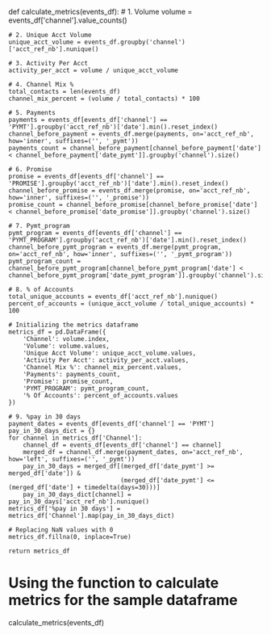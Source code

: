 def calculate_metrics(events_df):
    # 1. Volume
    volume = events_df['channel'].value_counts()

    # 2. Unique Acct Volume
    unique_acct_volume = events_df.groupby('channel')['acct_ref_nb'].nunique()

    # 3. Activity Per Acct
    activity_per_acct = volume / unique_acct_volume

    # 4. Channel Mix %
    total_contacts = len(events_df)
    channel_mix_percent = (volume / total_contacts) * 100

    # 5. Payments
    payments = events_df[events_df['channel'] == 'PYMT'].groupby('acct_ref_nb')['date'].min().reset_index()
    channel_before_payment = events_df.merge(payments, on='acct_ref_nb', how='inner', suffixes=('', '_pymt'))
    payments_count = channel_before_payment[channel_before_payment['date'] < channel_before_payment['date_pymt']].groupby('channel').size()

    # 6. Promise
    promise = events_df[events_df['channel'] == 'PROMISE'].groupby('acct_ref_nb')['date'].min().reset_index()
    channel_before_promise = events_df.merge(promise, on='acct_ref_nb', how='inner', suffixes=('', '_promise'))
    promise_count = channel_before_promise[channel_before_promise['date'] < channel_before_promise['date_promise']].groupby('channel').size()

    # 7. Pymt_program
    pymt_program = events_df[events_df['channel'] == 'PYMT_PROGRAM'].groupby('acct_ref_nb')['date'].min().reset_index()
    channel_before_pymt_program = events_df.merge(pymt_program, on='acct_ref_nb', how='inner', suffixes=('', '_pymt_program'))
    pymt_program_count = channel_before_pymt_program[channel_before_pymt_program['date'] < channel_before_pymt_program['date_pymt_program']].groupby('channel').size()

    # 8. % of Accounts
    total_unique_accounts = events_df['acct_ref_nb'].nunique()
    percent_of_accounts = (unique_acct_volume / total_unique_accounts) * 100

    # Initializing the metrics dataframe
    metrics_df = pd.DataFrame({
        'Channel': volume.index,
        'Volume': volume.values,
        'Unique Acct Volume': unique_acct_volume.values,
        'Activity Per Acct': activity_per_acct.values,
        'Channel Mix %': channel_mix_percent.values,
        'Payments': payments_count,
        'Promise': promise_count,
        'PYMT_PROGRAM': pymt_program_count,
        '% Of Accounts': percent_of_accounts.values
    })
    
    # 9. %pay in 30 days
    payment_dates = events_df[events_df['channel'] == 'PYMT']
    pay_in_30_days_dict = {}
    for channel in metrics_df['Channel']:
        channel_df = events_df[events_df['channel'] == channel]
        merged_df = channel_df.merge(payment_dates, on='acct_ref_nb', how='left', suffixes=('', '_pymt'))
        pay_in_30_days = merged_df[(merged_df['date_pymt'] >= merged_df['date']) & 
                                   (merged_df['date_pymt'] <= (merged_df['date'] + timedelta(days=30)))]
        pay_in_30_days_dict[channel] = pay_in_30_days['acct_ref_nb'].nunique()
    metrics_df['%pay in 30 days'] = metrics_df['Channel'].map(pay_in_30_days_dict)

    # Replacing NaN values with 0
    metrics_df.fillna(0, inplace=True)
    
    return metrics_df

# Using the function to calculate metrics for the sample dataframe
calculate_metrics(events_df)
